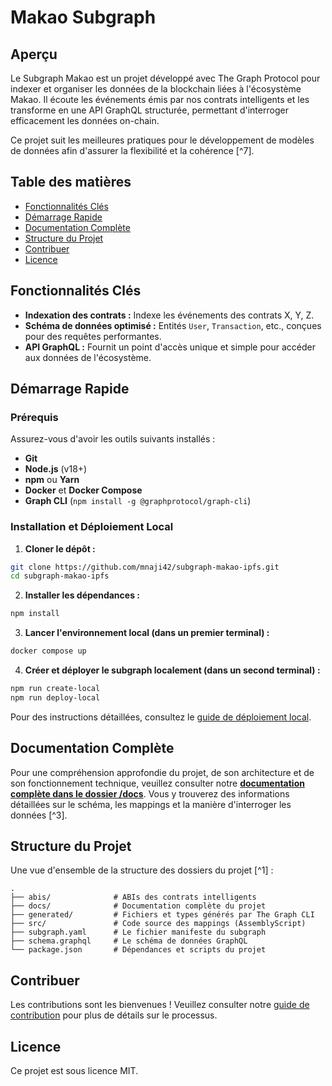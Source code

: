 # Makao Subgraph

## Aperçu

Le Subgraph Makao est un projet développé avec The Graph Protocol pour indexer et organiser les données de la blockchain liées à l'écosystème Makao. Il écoute les événements émis par nos contrats intelligents et les transforme en une API GraphQL structurée, permettant d'interroger efficacement les données on-chain.

Ce projet suit les meilleures pratiques pour le développement de modèles de données afin d'assurer la flexibilité et la cohérence [^7].

## Table des matières

- [Fonctionnalités Clés](#fonctionnalit%C3%A9s-cl%C3%A9s)
- [Démarrage Rapide](#d%C3%A9marrage-rapide)
- [Documentation Complète](#documentation-compl%C3%A8te)
- [Structure du Projet](#structure-du-projet)
- [Contribuer](#contribuer)
- [Licence](#licence)

## Fonctionnalités Clés

- **Indexation des contrats :** Indexe les événements des contrats X, Y, Z.
- **Schéma de données optimisé :** Entités `User`, `Transaction`, etc., conçues pour des requêtes performantes.
- **API GraphQL :** Fournit un point d'accès unique et simple pour accéder aux données de l'écosystème.

## Démarrage Rapide

### Prérequis

Assurez-vous d'avoir les outils suivants installés :

- **Git**
- **Node.js** (v18+)
- **npm** ou **Yarn**
- **Docker** et **Docker Compose**
- **Graph CLI** (`npm install -g @graphprotocol/graph-cli`)

### Installation et Déploiement Local

1. **Cloner le dépôt :**

```bash
git clone https://github.com/mnaji42/subgraph-makao-ipfs.git
cd subgraph-makao-ipfs
```

2. **Installer les dépendances :**

```bash
npm install
```

3. **Lancer l'environnement local (dans un premier terminal) :**

```bash
docker compose up
```

4. **Créer et déployer le subgraph localement (dans un second terminal) :**

```bash
npm run create-local
npm run deploy-local
```

Pour des instructions détaillées, consultez le [guide de déploiement local](./docs/04-deployment.md).

## Documentation Complète

Pour une compréhension approfondie du projet, de son architecture et de son fonctionnement technique, veuillez consulter notre **[documentation complète dans le dossier /docs](./docs)**. Vous y trouverez des informations détaillées sur le schéma, les mappings et la manière d'interroger les données [^3].

## Structure du Projet

Une vue d'ensemble de la structure des dossiers du projet [^1] :

```
.
├── abis/              # ABIs des contrats intelligents
├── docs/              # Documentation complète du projet
├── generated/         # Fichiers et types générés par The Graph CLI
├── src/               # Code source des mappings (AssemblyScript)
├── subgraph.yaml      # Le fichier manifeste du subgraph
├── schema.graphql     # Le schéma de données GraphQL
└── package.json       # Dépendances et scripts du projet
```

## Contribuer

Les contributions sont les bienvenues ! Veuillez consulter notre [guide de contribution](./docs/06-contributing.md) pour plus de détails sur le processus.

## Licence

Ce projet est sous licence MIT.

